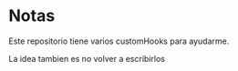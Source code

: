 # Notas

Este repositorio tiene varios customHooks para ayudarme.

La idea tambien es no volver a escribirlos